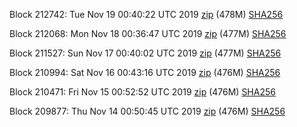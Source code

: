 Block 212742: Tue Nov 19 00:40:22 UTC 2019 [zip](https://dash-bootstrap.ams3.digitaloceanspaces.com/testnet/2019-11-19/bootstrap.dat.zip) (478M) [SHA256](https://dash-bootstrap.ams3.digitaloceanspaces.com/testnet/2019-11-19/sha256.txt)

Block 212068: Mon Nov 18 00:36:47 UTC 2019 [zip](https://dash-bootstrap.ams3.digitaloceanspaces.com/testnet/2019-11-18/bootstrap.dat.zip) (477M) [SHA256](https://dash-bootstrap.ams3.digitaloceanspaces.com/testnet/2019-11-18/sha256.txt)

Block 211527: Sun Nov 17 00:40:02 UTC 2019 [zip](https://dash-bootstrap.ams3.digitaloceanspaces.com/testnet/2019-11-17/bootstrap.dat.zip) (477M) [SHA256](https://dash-bootstrap.ams3.digitaloceanspaces.com/testnet/2019-11-17/sha256.txt)

Block 210994: Sat Nov 16 00:43:16 UTC 2019 [zip](https://dash-bootstrap.ams3.digitaloceanspaces.com/testnet/2019-11-16/bootstrap.dat.zip) (476M) [SHA256](https://dash-bootstrap.ams3.digitaloceanspaces.com/testnet/2019-11-16/sha256.txt)

Block 210471: Fri Nov 15 00:52:52 UTC 2019 [zip](https://dash-bootstrap.ams3.digitaloceanspaces.com/testnet/2019-11-15/bootstrap.dat.zip) (476M) [SHA256](https://dash-bootstrap.ams3.digitaloceanspaces.com/testnet/2019-11-15/sha256.txt)

Block 209877: Thu Nov 14 00:50:45 UTC 2019 [zip](https://dash-bootstrap.ams3.digitaloceanspaces.com/testnet/2019-11-14/bootstrap.dat.zip) (476M) [SHA256](https://dash-bootstrap.ams3.digitaloceanspaces.com/testnet/2019-11-14/sha256.txt)
